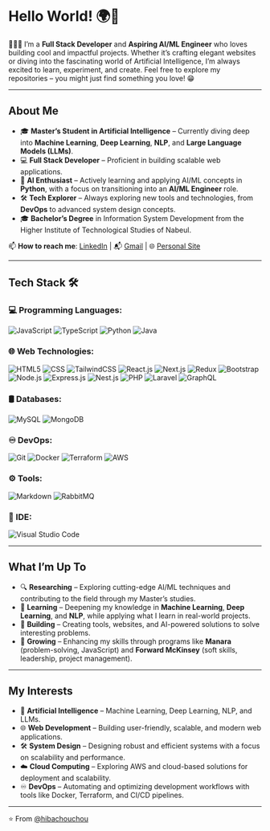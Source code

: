 # Hello World! 🌍👋  

👩🏻‍💻 I’m a **Full Stack Developer** and **Aspiring AI/ML Engineer** who loves building cool and impactful projects. Whether it’s crafting elegant websites or diving into the fascinating world of Artificial Intelligence, I’m always excited to learn, experiment, and create. Feel free to explore my repositories – you might just find something you love! 😁  

---

## About Me  

- 🎓 **Master’s Student in Artificial Intelligence** – Currently diving deep into **Machine Learning**, **Deep Learning**, **NLP**, and **Large Language Models (LLMs)**.  
- 💻 **Full Stack Developer** – Proficient in building scalable web applications.  
- 🤖 **AI Enthusiast** – Actively learning and applying AI/ML concepts in **Python**, with a focus on transitioning into an **AI/ML Engineer** role.  
- 🛠️ **Tech Explorer** – Always exploring new tools and technologies, from **DevOps**  to advanced system design concepts.  
- 🎓 **Bachelor’s Degree** in Information System Development from the Higher Institute of Technological Studies of Nabeul.  

📫 **How to reach me**: [LinkedIn](https://www.linkedin.com/in/hiba-chouchene/) | 📬 [Gmail](mailto:hibachouchene128@gmail.com) | 🌐 [Personal Site](https://hiba-chouchene-portfolio.netlify.app/)  

---

## Tech Stack 🛠  

### 💻 Programming Languages:  
![JavaScript](https://img.shields.io/badge/-JavaScript-333333?style=flat&logo=javascript)  ![TypeScript](https://img.shields.io/badge/-TypeScript-333333?style=flat&logo=typescript)  ![Python](https://img.shields.io/badge/-Python-333333?style=flat&logo=python)  ![Java](https://img.shields.io/badge/-Java-333333?style=flat&logo=java)  

### 🌐 Web Technologies:  
![HTML5](https://img.shields.io/badge/-HTML5-333333?style=flat&logo=html5)  ![CSS](https://img.shields.io/badge/-CSS-333333?style=flat&logo=css3&logoColor=1572B6)  ![TailwindCSS](https://img.shields.io/badge/-TailwindCSS-333333?style=flat&logo=tailwindcss&logoColor=1572B6)  ![React.js](https://img.shields.io/badge/-React.js-333333?style=flat&logo=react)  ![Next.js](https://img.shields.io/badge/-Next.js-333333?style=flat&logo=next.js)  ![Redux](https://img.shields.io/badge/-Redux-333333?style=flat&logo=redux&logoColor=1572B6)  ![Bootstrap](https://img.shields.io/badge/-Bootstrap-333333?style=flat&logo=bootstrap&logoColor=563D7C)  ![Node.js](https://img.shields.io/badge/-Node.js-333333?style=flat&logo=node.js)  ![Express.js](https://img.shields.io/badge/-Express.js-333333?style=flat&logo=express)  ![Nest.js](https://img.shields.io/badge/-Nest.js-333333?style=flat&logo=nestjs)  ![PHP](https://img.shields.io/badge/-PHP-333333?style=flat&logo=php&logoColor=76E1FE)  ![Laravel](https://img.shields.io/badge/-Laravel-333333?style=flat&logo=laravel&logoColor=76E1FE)  ![GraphQL](https://img.shields.io/badge/-GraphQL-333333?style=flat&logo=graphql&logoColor=76E1FE)  

### 🛢 Databases:  
![MySQL](https://img.shields.io/badge/-MySQL-333333?style=flat&logo=mysql)  ![MongoDB](https://img.shields.io/badge/-MongoDB-333333?style=flat&logo=mongodb)  

### ♾️ DevOps:  
![Git](https://img.shields.io/badge/-Git-333333?style=flat&logo=git)  ![Docker](https://img.shields.io/badge/-Docker-333333?style=flat&logo=docker)  ![Terraform](https://img.shields.io/badge/-Terraform-333333?style=flat&logo=terraform)  ![AWS](https://img.shields.io/badge/-AWS-333333?style=flat&logo=amazon)  

### ⚙️ Tools:  
![Markdown](https://img.shields.io/badge/-Markdown-333333?style=flat&logo=markdown)  ![RabbitMQ](https://img.shields.io/badge/-RabbitMQ-333333?style=flat&logo=rabbitmq)  

### 🔧 IDE:  
![Visual Studio Code](https://img.shields.io/badge/-Visual%20Studio%20Code-333333?style=flat&logo=visual-studio-code&logoColor=007ACC)  

---

## What I’m Up To  

- 🔍 **Researching** – Exploring cutting-edge AI/ML techniques and contributing to the field through my Master’s studies.  
- 🧠 **Learning** – Deepening my knowledge in **Machine Learning**, **Deep Learning**, and **NLP**, while applying what I learn in real-world projects.  
- 🚀 **Building** – Creating tools, websites, and AI-powered solutions to solve interesting problems.  
- 🌱 **Growing** – Enhancing my skills through programs like **Manara** (problem-solving, JavaScript) and **Forward McKinsey** (soft skills, leadership, project management).  

---

## My Interests  

- 🤖 **Artificial Intelligence** – Machine Learning, Deep Learning, NLP, and LLMs.  
- 🌐 **Web Development** – Building user-friendly, scalable, and modern web applications.  
- 🛠️ **System Design** – Designing robust and efficient systems with a focus on scalability and performance.  
- ☁️ **Cloud Computing** – Exploring AWS and cloud-based solutions for deployment and scalability.  
- ♾️ **DevOps** – Automating and optimizing development workflows with tools like Docker, Terraform, and CI/CD pipelines.  

---

⭐️ From [@hibachouchou](https://github.com/hibachouchou)  
